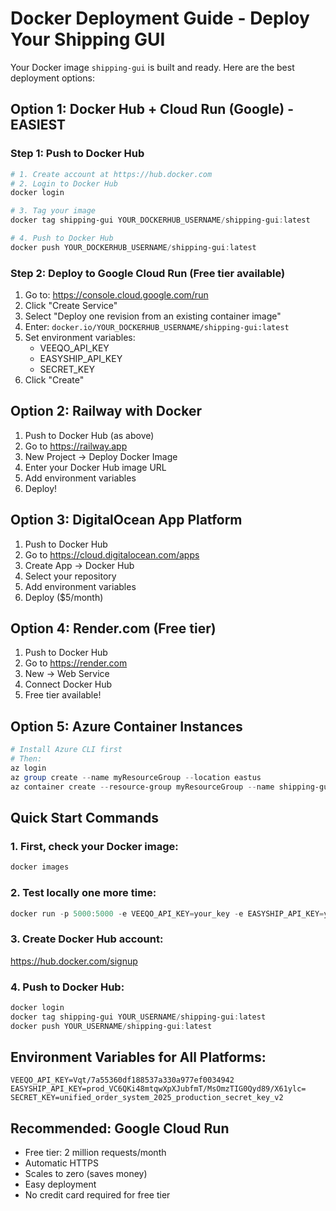 # Docker Deployment Guide - Deploy Your Shipping GUI

Your Docker image `shipping-gui` is built and ready. Here are the best deployment options:

## Option 1: Docker Hub + Cloud Run (Google) - EASIEST

### Step 1: Push to Docker Hub
```powershell
# 1. Create account at https://hub.docker.com
# 2. Login to Docker Hub
docker login

# 3. Tag your image
docker tag shipping-gui YOUR_DOCKERHUB_USERNAME/shipping-gui:latest

# 4. Push to Docker Hub
docker push YOUR_DOCKERHUB_USERNAME/shipping-gui:latest
```

### Step 2: Deploy to Google Cloud Run (Free tier available)
1. Go to: https://console.cloud.google.com/run
2. Click "Create Service"
3. Select "Deploy one revision from an existing container image"
4. Enter: `docker.io/YOUR_DOCKERHUB_USERNAME/shipping-gui:latest`
5. Set environment variables:
   - VEEQO_API_KEY
   - EASYSHIP_API_KEY
   - SECRET_KEY
6. Click "Create"

## Option 2: Railway with Docker

1. Push to Docker Hub (as above)
2. Go to https://railway.app
3. New Project → Deploy Docker Image
4. Enter your Docker Hub image URL
5. Add environment variables
6. Deploy!

## Option 3: DigitalOcean App Platform

1. Push to Docker Hub
2. Go to https://cloud.digitalocean.com/apps
3. Create App → Docker Hub
4. Select your repository
5. Add environment variables
6. Deploy ($5/month)

## Option 4: Render.com (Free tier)

1. Push to Docker Hub
2. Go to https://render.com
3. New → Web Service
4. Connect Docker Hub
5. Free tier available!

## Option 5: Azure Container Instances

```powershell
# Install Azure CLI first
# Then:
az login
az group create --name myResourceGroup --location eastus
az container create --resource-group myResourceGroup --name shipping-gui --image YOUR_DOCKERHUB_USERNAME/shipping-gui:latest --ports 5000 --environment-variables VEEQO_API_KEY=your_key EASYSHIP_API_KEY=your_key SECRET_KEY=your_secret
```

## Quick Start Commands

### 1. First, check your Docker image:
```powershell
docker images
```

### 2. Test locally one more time:
```powershell
docker run -p 5000:5000 -e VEEQO_API_KEY=your_key -e EASYSHIP_API_KEY=your_key -e SECRET_KEY=your_secret shipping-gui
```

### 3. Create Docker Hub account:
https://hub.docker.com/signup

### 4. Push to Docker Hub:
```powershell
docker login
docker tag shipping-gui YOUR_USERNAME/shipping-gui:latest
docker push YOUR_USERNAME/shipping-gui:latest
```

## Environment Variables for All Platforms:
```
VEEQO_API_KEY=Vqt/7a55360df188537a330a977ef0034942
EASYSHIP_API_KEY=prod_VC6QKi48mtqwXpXJubfmT/MsOmzTIG0Qyd89/X61ylc=
SECRET_KEY=unified_order_system_2025_production_secret_key_v2
```

## Recommended: Google Cloud Run
- Free tier: 2 million requests/month
- Automatic HTTPS
- Scales to zero (saves money)
- Easy deployment
- No credit card required for free tier
